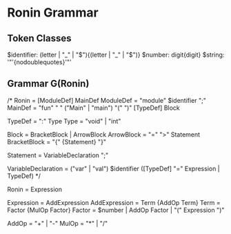 # Ronin Grammar

## Token Classes

$identifier: (letter | "_" | "$"){(letter | "_" | "$")}
$number: digit{digit}
$string: '"'{nodoublequotes}'"'

## Grammar G(Ronin)

/*
Ronin                       =   [ModuleDef] MainDef
ModuleDef                  =   "module" $identifier ";"
MainDef                     =   "fun" " " ("Main" | "main") "(" ")" [TypeDef] Block

TypeDef                     =   ":" Type
Type                        =   "void" | "int"

Block                       =   BracketBlock | ArrowBlock
ArrowBlock                  =   "=" ">" Statement
BracketBlock                =   "{" {Statement} "}"

Statement                   =   VariableDeclaration ";"

VariableDeclaration         =   ("var" | "val") $identifier ([TypeDef] "=" Expression | TypeDef)
*/

Ronin			    =	Expression

Expression                  =   AddExpression
AddExpression		    =	Term {AddOp Term}
Term			    = 	Factor {MulOp Factor}
Factor			    =	$number | AddOp Factor | "(" Expression ")"

AddOp			    =	"+" | "-"
MulOp			    =	"*" | "/"